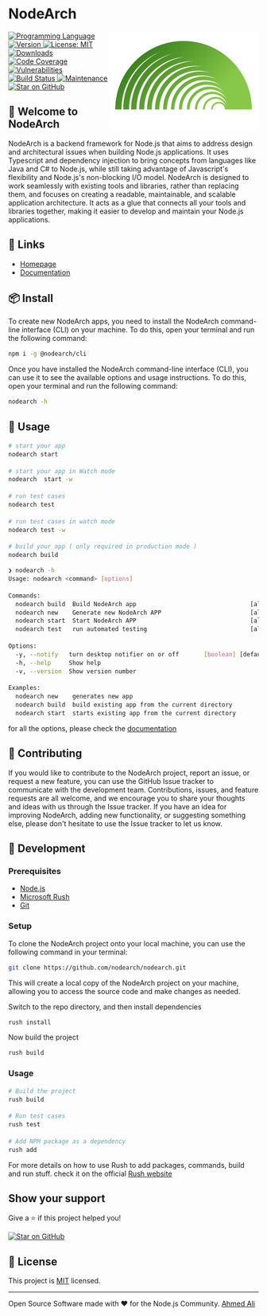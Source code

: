 <h1 align="left" >NodeArch</h1>

<img align="right" src="/assets/isolated-layout.svg" height="200" width="300" alt="NodeArch Logo" />

<p>
  <a href="https://nodearch.io" target="_blank">
    <img alt="Programming Language" src="https://img.shields.io/badge/typescript-100%25-blue.svg" />
  </a>
  <a href="https://www.npmjs.com/package/@nodearch/core" target="_blank">
    <img alt="Version" src="https://img.shields.io/npm/v/@nodearch/core.svg?label=Version" />
  </a>
  <a href="https://github.com/BlueMax-IO/nodearch/blob/master/LICENSE" target="_blank">
    <img alt="License: MIT" src="https://img.shields.io/badge/License-MIT-yellow.svg" />
  </a>
  <a href="https://https://www.npmjs.com/package/@nodearch/core" target="_blank">
    <img alt="Downloads" src="https://img.shields.io/npm/dt/@nodearch/core.svg" />
  </a>
  <a href="https://coveralls.io/github/nodearch/core?branch=master" target="_blank">
    <img alt="Code Coverage" src="https://coveralls.io/repos/github/BlueMax-IO/nodearch/badge.svg?branch=master" />
  </a>
  <a href="https://img.shields.io/snyk/vulnerabilities/npm/@nodearch/core" target="_blank">
    <img alt="Vulnerabilities" src="https://img.shields.io/snyk/vulnerabilities/npm/@nodearch/core.svg" />
  </a>
  <a href="https://img.shields.io/github/workflow/status/bluemax-io/nodearch/Deploy/master" target="_blank">
    <img alt="Build Status" src="https://img.shields.io/github/actions/workflow/status/bluemax-io/nodearch/deploy.yml?branch=master" />
  </a>
  <a href="https://github.com/nodearch/nodearch/graphs/commit-activity" target="_blank">
    <img alt="Maintenance" src="https://img.shields.io/maintenance/yes/2023.svg" />
  </a>
  <a href="https://github.com/bluemax-io/nodearch/stargazers" target="_blank">
    <img alt="Star on GitHub" src="https://img.shields.io/github/stars/bluemax-io/nodearch?style=social" />
  </a>
</p>

## 👋 Welcome to NodeArch

NodeArch is a backend framework for Node.js that aims to address design and architectural issues when building Node.js applications. It uses Typescript and dependency injection to bring concepts from languages like Java and C# to Node.js, while still taking advantage of Javascript's flexibility and Node.js's non-blocking I/O model. NodeArch is designed to work seamlessly with existing tools and libraries, rather than replacing them, and focuses on creating a readable, maintainable, and scalable application architecture. It acts as a glue that connects all your tools and libraries together, making it easier to develop and maintain your Node.js applications.


## 🔗 Links

* [Homepage](https://nodearch.io)
* [Documentation](https://nodearch.io/docs)

## 📦 Install

To create new NodeArch apps, you need to install the NodeArch command-line interface (CLI) on your machine. To do this, open your terminal and run the following command:

```sh
npm i -g @nodearch/cli
```

Once you have installed the NodeArch command-line interface (CLI), you can use it to see the available options and usage instructions. To do this, open your terminal and run the following command:
```sh
nodearch -h
```

## 🚀 Usage

```sh
# start your app
nodearch start

# start your app in Watch mode
nodearch  start -w

# run test cases
nodearch test

# run test cases in watch mode
nodearch test -w

# build your app ( only required in production mode )
nodearch build
```
```bash
❯ nodearch -h
Usage: nodearch <command> [options]

Commands:
  nodearch build  Build NodeArch app                                [aliases: b]
  nodearch new    Generate new NodeArch APP                         [aliases: n]
  nodearch start  Start NodeArch APP                                [aliases: s]
  nodearch test   run automated testing                             [aliases: t]

Options:
  -y, --notify   turn desktop notifier on or off       [boolean] [default: true]
  -h, --help     Show help                                             [boolean]
  -v, --version  Show version number                                   [boolean]

Examples:
  nodearch new    generates new app
  nodearch build  build existing app from the current directory
  nodearch start  starts existing app from the current directory
```

for all the options, please check the [documentation](https://nodearch.io/docs)

## 🤝 Contributing
If you would like to contribute to the NodeArch project, report an issue, or request a new feature, you can use the GitHub Issue tracker to communicate with the development team. Contributions, issues, and feature requests are all welcome, and we encourage you to share your thoughts and ideas with us through the Issue tracker. If you have an idea for improving NodeArch, adding new functionality, or suggesting something else, please don't hesitate to use the Issue tracker to let us know.

## 👷 Development
### Prerequisites
* [Node.js](https://nodejs.org/en/download/)
* [Microsoft Rush](https://rushjs.io/pages/intro/get_started/)
* [Git](https://git-scm.com/book/en/v2/Getting-Started-Installing-Git)

### Setup
To clone the NodeArch project onto your local machine, you can use the following command in your terminal:
```bash
git clone https://github.com/nodearch/nodearch.git
```
This will create a local copy of the NodeArch project on your machine, allowing you to access the source code and make changes as needed.

Switch to the repo directory, and then install dependencies
```bash
rush install
```

Now build the project
```bash
rush build
```

### Usage

```bash
# Build the project
rush build

# Run test cases
rush test

# Add NPM package as a dependency
rush add
```

For more details on how to use Rush to add packages, commands, build and run stuff. check it on the official [Rush website](https://rushjs.io/pages/intro/welcome/)

## Show your support

Give a ⭐️ if this project helped you! 

[![Star on GitHub](https://img.shields.io/github/stars/bluemax-io/nodearch?style=social)](https://github.com/bluemax-io/nodearch/stargazers)

## 📝 License
This project is [MIT](https://github.com/BlueMax-IO/nodearch/blob/master/LICENSE) licensed.

***

Open Source Software made with ❤️ for the Node.js Community. [Ahmed Ali](https://github.com/AhmedAli7O1)
